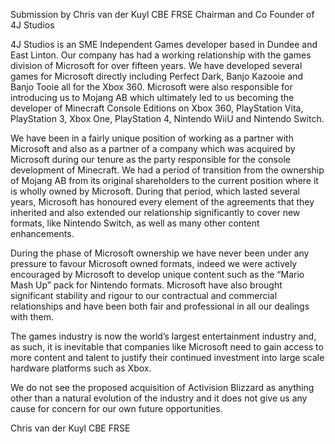 Submission by Chris van der Kuyl CBE FRSE Chairman and Co Founder of 4J Studios

4J Studios is an SME Independent Games developer based in Dundee and East Linton. Our company has had a working relationship with the games division of Microsoft for over fifteen years. We have developed several games for Microsoft directly including Perfect Dark, Banjo Kazooie and Banjo Tooie all for the Xbox 360. Microsoft were also responsible for introducing us to Mojang AB which ultimately led to us becoming the developer of Minecraft Console Editions on Xbox 360, PlayStation Vita, PlayStation 3, Xbox One, PlayStation 4, Nintendo WiiU and Nintendo Switch.

We have been in a fairly unique position of working as a partner with Microsoft and also as a partner of a company which was acquired by Microsoft during our tenure as the party responsible for the console development of Minecraft. We had a period of transition from the ownership of Mojang AB from its original shareholders to the current position where it is wholly owned by Microsoft. During that period, which lasted several years, Microsoft has honoured every element of the agreements that they inherited and also extended our relationship significantly to cover new formats, like Nintendo Switch, as well as many other content enhancements.

During the phase of Microsoft ownership we have never been under any pressure to favour Microsoft owned formats, indeed we were actively encouraged by Microsoft to develop unique content such as the “Mario Mash Up” pack for Nintendo formats. Microsoft have also brought significant stability and rigour to our contractual and commercial relationships and have been both fair and professional in all our dealings with them.

The games industry is now the world’s largest entertainment industry and, as such, it is inevitable that companies like Microsoft need to gain access to more content and talent to justify their continued investment into large scale hardware platforms such as Xbox.

We do not see the proposed acquisition of Activision Blizzard as anything other than a natural evolution of the industry and it does not give us any cause for concern for our own future opportunities.

Chris van der Kuyl CBE FRSE